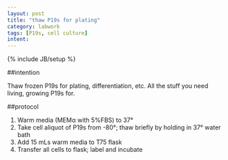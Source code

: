 ```yaml
---
layout: post
title: "thaw P19s for plating"
category: labwork
tags: [P19s, cell culture]
intent: 
---
```

{% include JB/setup %}

##intention

Thaw frozen P19s for plating, differentiation, etc. All the stuff you need living, growing P19s for.

##protocol

 1. Warm media (MEM&alpha; with 5%FBS) to 37&deg;
 2. Take cell aliquot of P19s from -80&deg;; thaw briefly by holding in 37&deg; water bath
 3. Add 15 mLs warm media to T75 flask
 4. Transfer all cells to flask; label and incubate 
